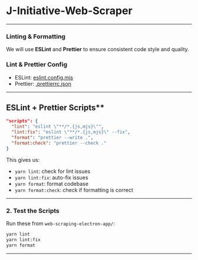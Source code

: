 # J-Initiative-Web-Scraper

---

### **Linting & Formatting**
We will use **ESLint** and **Prettier** to ensure consistent code style and quality.


### Lint & Prettier Config
- ESLint: [eslint.config.mjs](./eslint.config.mjs)
- Prettier: [.prettierrc.json](./.prettierrc.json)

---

## ESLint + Prettier Scripts**

```json
"scripts": {
  "lint": "eslint \"**/*.{js,mjs}\"",
  "lint:fix": "eslint \"**/*.{js,mjs}\" --fix",
  "format": "prettier --write .",
  "format:check": "prettier --check ."
}
```

This gives us:
- `yarn lint`: check for lint issues
- `yarn lint:fix`: auto-fix issues
- `yarn format`: format codebase
- `yarn format:check`: check if formatting is correct 

---

###  **2. Test the Scripts**
Run these from `web-scraping-electron-app/`:

```bash
yarn lint
yarn lint:fix
yarn format
```

---
